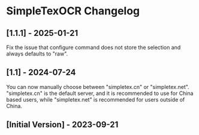 # SimpleTexOCR Changelog

## [1.1.1] - 2025-01-21
Fix the issue that configure command does not store the selection and always defaults to "raw".

## [1.1] - 2024-07-24
You can now manually choose between "simpletex.cn" or "simpletex.net". "simpletex.cn" is the default server, and it is recommended to use for China based users, while "simpletex.net" is recommended for users outside of China.

## [Initial Version] - 2023-09-21
